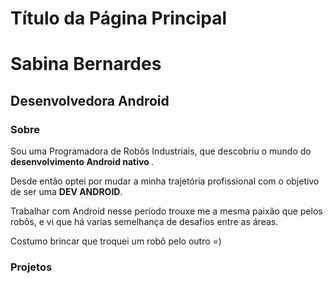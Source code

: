 <h1>Título da Página Principal</h1> 

# Sabina Bernardes
## Desenvolvedora Android

### Sobre
<p> Sou uma Programadora de Robôs Industriais, que descobriu o mundo do <b> desenvolvimento Android nativo </b>. </p>
<p> Desde então optei por mudar a minha trajetória profissional com o objetivo de ser uma <b> DEV ANDROID</b>. </p>
<p> Trabalhar com Android nesse período trouxe me a mesma paixão que pelos robôs, e vi que há varias semelhança de desafios entre as áreas. </p>
<p> Costumo brincar que troquei um robô pelo outro  =) </p>

### Projetos 

